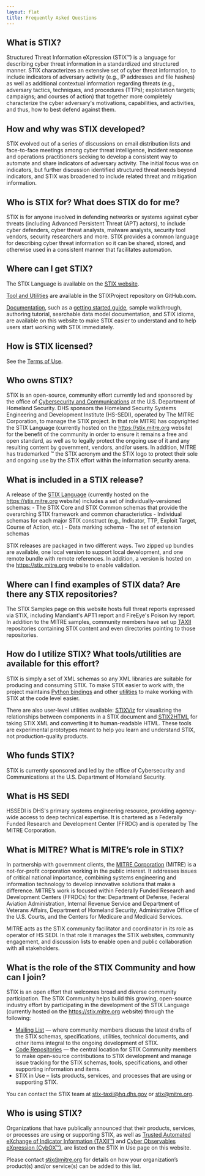 ```yaml
---
layout: flat
title: Frequently Asked Questions
---
```


## What is STIX?
Structured Threat Information eXpression (STIX™) is a language for describing cyber threat information in a standardized and structured manner. STIX characterizes an extensive set of cyber threat information, to include indicators of adversary activity (e.g., IP addresses and file hashes) as well as additional contextual information regarding threats (e.g., adversary tactics, techniques, and procedures (TTPs); exploitation targets; campaigns; and courses of action) that together more completely characterize the cyber adversary's motivations, capabilities, and activities, and thus, how to best defend against them.

## How and why was STIX developed?
STIX evolved out of a series of discussions on email distribution lists and face-to-face meetings among cyber threat intelligence, incident response and operations practitioners seeking to develop a consistent way to automate and share indicators of adversary activity. The initial focus was on indicators, but further discussion identified structured threat needs beyond indicators, and STIX was broadened to include related threat and mitigation information.

## Who is STIX for? What does STIX do for me?
STIX is for anyone involved in defending networks or systems against cyber threats (including Advanced Persistent Threat (APT) actors), to include cyber defenders, cyber threat analysts, malware analysts, security tool vendors, security researchers and more. STIX provides a common language for describing cyber threat information so it can be shared, stored, and otherwise used in a consistent manner that facilitates automation.

## Where can I get STIX?
The STIX Language is available on the [STIX website](https://stix.mitre.org/language/).

[Tool and Utilities](https://github.com/STIXProject/) are available in the STIXProject repository on GitHub.com.

[Documentation](https://stixproject.github.io/documentation/), such as a [getting started guide](https://stixproject.github.io/getting-started/), sample walkthrough, authoring tutorial, searchable data model documentation, and STIX idioms, are available on this website to make STIX easier to understand and to help users start working with STIX immediately.

## How is STIX licensed?
See the [Terms of Use](http://stix.mitre.org/about/termsofuse.html).

## Who owns STIX?
STIX is an open-source, community effort currently led and sponsored by the office of [Cybersecurity and Communications](http://www.dhs.gov/office-cybersecurity-and-communications/) at the U.S. Department of Homeland Security. DHS sponsors the Homeland Security Systems Engineering and Development Institute (HS-SEDI), operated by The MITRE Corporation, to manage the STIX project. In that role MITRE has copyrighted the STIX Language (currently hosted on the https://stix.mitre.org website) for the benefit of the community in order to ensure it remains a free and open standard, as well as to legally protect the ongoing use of it and any resulting content by government, vendors, and/or users. In addition, MITRE has trademarked ™ the STIX acronym and the STIX logo to protect their sole and ongoing use by the STIX effort within the information security arena.

## What is included in a STIX release?
A release of the [STIX Language](https://stix.mitre.org/language/) (currently hosted on the https://stix.mitre.org website) includes a set of individually-versioned schemas:
    - The STIX Core and STIX Common schemas that provide the overarching STIX framework and common characteristics
    - Individual schemas for each major STIX construct (e.g., Indicator, TTP, Exploit Target, Course of Action, etc.)
    - Data marking schema
    - The set of extension schemas

STIX releases are packaged in two different ways. Two zipped up bundles are available, one local version to support local development, and one remote bundle with remote references. In addition, a version is hosted on the https://stix.mitre.org website to enable validation.

## Where can I find examples of STIX data? Are there any STIX repositories?
The STIX Samples page on this website hosts full threat reports expressed via STIX, including Mandiant's APT1 report and FireEye's Poison Ivy report. In addition to the MITRE samples, community members have set up [TAXII](https://taxii.mitre.org) repositories containing STIX content and even directories pointing to those repositories.

## How do I utilize STIX? What tools/utilities are available for this effort?

STIX is simply a set of XML schemas so any XML libraries are suitable for producing and consuming STIX. To make STIX easier to work with, the project maintains [Python bindings](https://github.com/STIXProject/python-stix) and other [utilities](https://gibhub.com/STIXProject) to make working with STIX at the code level easier.

There are also user-level utilities available: [STIXViz](https://github.com/STIXProject/stix-viz) for visualizing the relationships between components in a STIX document and [STIX2HTML](https://github.com/STIXProject/stix-to-html) for taking STIX XML and converting it to human-readable HTML. These tools are experimental prototypes meant to help you learn and understand STIX, not production-quality products.

## Who funds STIX?
STIX is currently sponsored and led by the office of Cybersecurity and Communications at the U.S. Department of Homeland Security.

## What is HS SEDI

HSSEDI is DHS's primary systems engineering resource, providing agency-wide access to deep technical expertise. It is chartered as a Federally Funded Research and Development Center (FFRDC) and is operated by The MITRE Corporation.

## What is MITRE? What is MITRE’s role in STIX?
In partnership with government clients, the [MITRE Corporation](http://www.mitre.org/) (MITRE) is a not-for-profit corporation working in the public interest. It addresses issues of critical national importance, combining systems engineering and information technology to develop innovative solutions that make a difference. MITRE’s work is focused within Federally Funded Research and Development Centers (FFRDCs) for the: Department of Defense, Federal Aviation Administration, Internal Revenue Service and Department of Veterans Affairs, Department of Homeland Security, Administrative Office of the U.S. Courts, and the Centers for Medicare and Medicaid Services.

MITRE acts as the STIX community facilitator and coordinator in its role as operator of HS SEDI. In that role it manages the STIX websites, community engagement, and discussion lists to enable open and public collaboration with all stakeholders.

## What is the role of the STIX Community and how can I join?
STIX is an open effort that welcomes broad and diverse community participation. The STIX Community helps build this growing, open-source industry effort by participating in the development of the STIX Language (currently hosted on the https://stix.mitre.org website) through the following:

- [Mailing List](https://stix.mitre.org/community/registration.html) — where community members discuss the latest drafts of the STIX schemas, specifications, utilities, technical documents, and other items integral to the ongoing development of STIX.
- [Code Repositories](https://github.com/STIXProject/) — the central location for STIX Community members to make open-source contributions to STIX development and manage issue tracking for the STIX schemas, tools, specifications, and other supporting information and items.
- STIX in Use – lists products, services, and processes that are using or supporting STIX.

You can contact the STIX team at stix-taxii@hq.dhs.gov or stix@mitre.org.

## Who is using STIX?
Organizations that have publically announced that their products, services, or processes are using or supporting STIX, as well as [Trusted Automated eXchange of Indicator Information (TAXII™)](http://taxii.mitre.org/) and [Cyber Observables eXpression (CybOX™)](https://cybox.mitre.org/), are listed on the STIX in Use page on this website.

Please contact <stix@mitre.org> for details on how your organization’s product(s) and/or service(s) can be added to this list.
